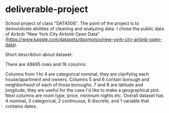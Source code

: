# deliverable-project
School project of class "DATA506". The point of the project is to demonstrate abilities of cleaning and analyzing data. I chose the public data of Airbnb "New York City Airbinb Open Data" (https://www.kaggle.com/datasets/dgomonov/new-york-city-airbnb-open-data).

Short describtion about dataset:

 There are 48895 rows and 16 columns
 
 Columns from 1 to 4 are categorical nominal, they are clarifying each house/apartment
 and owners. Columns 5 and 6 contain borough and neighborhood of each of those boroughs. 7
 and 8 are latitude and longitude, they are useful for the case I'd like to make a
 geographical plot. Next columns are room type, price, minimum nights etc. Overall dataset
 has 4 nominal, 3 categorical, 2 continuous, 6 discrete, and 1 variable that contains
 dates.
 
 